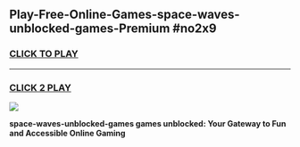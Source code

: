 
## Play-Free-Online-Games-space-waves-unblocked-games-Premium #no2x9
<h3>
<a href="https://premium.freeplayer.one?title=space-waves-unblocked-games&ref=8M">CLICK TO PLAY</a></h3>
<hr>

<h3>
<a href="https://premium.freeplayer.one?title=space-waves-unblocked-games&ref=8M">CLICK 2 PLAY</a>
  
</h3>

<a href="https://premium.freeplayer.one?title=space-waves-unblocked-games&ref=8M"><img src="https://clearcache.store/games.png"></a>


**space-waves-unblocked-games games unblocked: Your Gateway to Fun and Accessible Online Gaming**
